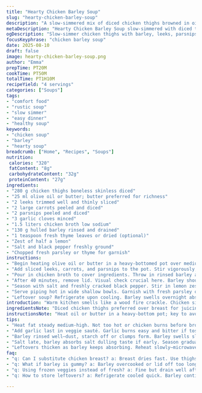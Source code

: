 ```yaml
---
title: "Hearty Chicken Barley Soup"
slug: "hearty-chicken-barley-soup"
description: "A slow-simmered mix of diced chicken thighs browned in oil, with sautéed leeks and parsnips, joined by fragrant garlic. Chicken broth simmers with rinsed hulled barley until chewy but tender. Finished with fresh thyme and lemon zest to brighten the earthiness. No dairy or nuts. Rustic, filling bowl that rewards patience. Substitutions include chicken breast or vegetable broth. Watch barley texture closely as it absorbs liquid and swells. Balanced salt brings out the layered flavors. A staple to lean on when winter bites or recovery needs nurturing. Slightly altered from classic with root swaps and timing tweaks for more depth."
metaDescription: "Hearty Chicken Barley Soup slow-simmered with diced thighs, leeks, parsnips, garlic, fresh thyme, lemon zest. Rustic, filling, layered flavor and texture bowl."
ogDescription: "Slow-simmer chicken thighs with barley, leeks, parsnips, fresh thyme. Watch barley swell, add lemon zest last. Rustic soup with chewy texture and bright finish."
focusKeyphrase: "chicken barley soup"
date: 2025-08-10
draft: false
image: hearty-chicken-barley-soup.png
author: "Emma"
prepTime: PT20M
cookTime: PT50M
totalTime: PT1H10M
recipeYield: "4 servings"
categories: ["Soups"]
tags:
- "comfort food"
- "rustic soup"
- "slow simmer"
- "easy dinner"
- "healthy soup"
keywords:
- "chicken soup"
- "barley"
- "hearty soup"
breadcrumb: ["Home", "Recipes", "Soups"]
nutrition: 
 calories: "320"
 fatContent: "8g"
 carbohydrateContent: "32g"
 proteinContent: "27g"
ingredients:
- "280 g chicken thighs boneless skinless diced"
- "25 ml olive oil or butter; butter preferred for richness"
- "2 leeks trimmed well and thinly sliced"
- "2 large carrots peeled and diced"
- "2 parsnips peeled and diced"
- "3 garlic cloves minced"
- "1.5 liters chicken broth low sodium"
- "130 g hulled barley rinsed and drained"
- "1 teaspoon fresh thyme leaves or dried (optional)"
- "Zest of half a lemon"
- "Salt and black pepper freshly ground"
- "Chopped fresh parsley or thyme for garnish"
instructions:
- "Begin heating olive oil or butter in a heavy-bottomed pot over medium-high heat. The oil should shimmer but not smoke. Toss in diced chicken in one layer, no crowding. Let brown undisturbed until golden on one side, about 4-5 minutes. Flip quickly to color the other faces; you want caramelization not stew."
- "Add sliced leeks, carrots, and parsnips to the pot. Stir vigorously, scrape browned bits at bottom with a wooden spoon. Cook for 3-4 minutes until veggies sweat and soften slightly but retain some bite. Aromas will deepen. Toss in garlic last to avoid burning, stir for 30 seconds."
- "Pour in chicken broth to cover ingredients. Throw in rinsed barley and sprinkle thyme leaves over top. Stir to mix. Increase heat until you see a gentle vigorous boil, then immediately reduce to low to maintain a simmer. Cover with a tight lid."
- "After 40 minutes, remove lid. Visual check crucial here. Barley should have a tender chew, plumped but not mushy. Vegetables soft and integrated. If broth level looks low, add small amounts of hot water or broth to keep soupy consistency."
- "Season with salt and freshly cracked black pepper. Stir in lemon zest to cut through richness and bring a subtle brightness. Taste repeatedly. Adjust seasoning incrementally; barley can muddle salt but final balance is key."
- "Serve piping hot in wide shallow bowls. Garnish with fresh parsley or thyme leaves for color and herbaceous punch. The texture layering - chewy barley, tender veggies, rich chicken - is everything."
- "Leftover soup? Refrigerate upon cooling. Barley swells overnight absorbing excess broth; thin with water or broth before reheating. Use a lid to minimize moisture loss. Reheat slowly on the stove to preserve texture."
introduction: "Warm kitchen smells like a wood fire crackle. Chicken sizzles, skinless thighs for juicy, no dryness like breast can sometimes bring. Leeks and parsnips swap in for celery; deeper earthiness, softness. Barley's chewy but not pasty. I’ve banged on about getting that perfect simmer—watch that lid, steam escape or it turns gummy or dry. Garlic added late—burnt garlic ruins it all. Lemon zest last step? Transforming. I learned that the hard way. Salt measured in pauses, careful not to kill the depth. If in a pinch, frozen mixed root veggies do a fine job but fresh is best—texture flips fast. Stirring scrapes fond bits, those magic umami. No rush, low heat, patience makes layers. Sometimes add a hit of white wine before broth; explosion of flavor. But keep it simple if rushed. This soup humbles me every time."
ingredientsNote: "Diced chicken thighs preferred over breast for juiciness and more forgiving texture under long cooking. Butter or olive oil? If you want richness, butter, but olive oil plays nicer for a cleaner finish—your call. Leeks provide a mild onion background but celery and parsnips add a woody earthiness, less sharp and more subtle sweetness. Barley is hulled; rinsing key to remove dust/starch so it doesn't clump or leave grit. Slow cooking develops nutty flavor and body but keep tabs to prevent overcooking which renders barley gluey. Garlic must be minced fine and added last in the vegetable sauté to avoid bitterness from overcooking. Thyme is optional but a small herbaceous lift that cuts heaviness. Lemon zest final for brightness; no juice, as liquid acidity will alter soup’s body unpredictably. Salt cautiously added; broth salinity varies, better to add at finish than early confusion. Parsley garnish fresh, chopped, neat for herby lift and presentation. Frozen rather than fresh veggies is acceptable in a pinch; drain well to avoid watering down broth. Keep stock low sodium to control salt better."
instructionsNote: "Heat oil or butter in a heavy-bottom pot; key to avoid stick or burning is steady medium-high heat—not roaring but enough to brown. Do not overcrowd chicken so pieces sear rather than steam. Turning chicken only once or twice helps crust form. After adding veggies, move fast but gently; you want them sweating not frying, so keep stirring frequent but gentle. Cook carrots and parsnips until just tender to retain bite; overcooking leads to mush. Garlic last to prevent bitter black spots. Adding broth cold kills heat momentarily; no problem, but know simmer won't start fast. Bring broth and barley to boil uncovered to see boil bubbles, then low simmer with lid sets stage without liquid rushing off. Watch after 35-40 minutes, barley absorbs much slow then speeds. Check texture often last 10 minutes. Adjust with hot liquids if too thick. Season late always; barley absorbs salt dulling flavor early on. Lemon zest needs to go at end for final brightness without cooking off aroma. Serve hot; left overs thicken, loosen with hot water or broth and reheat steadily or microwave with lid to keep moisture. Use wooden spoon scrape pan bottom during cooking—brown bits bring great flavor but dark stuck bits burn—beware!"
tips:
- "Heat fat steady medium-high. Not too hot or chicken burns before browning. Flip chicken once golden, quick but gentle. Crowdless pan is key; steaming kills crust. Chicken thighs hold moisture better than breast. Texture forgiving with longer simmer. Watch for oil shimmer, not smoke; too hot burns flavor fast."
- "Add garlic last in veggie sauté. Garlic burns easy and bitter if tossed early. Leeks, carrots, parsnips sweat longer; they soften but keep bite. Stir often but gently; scrape fond bits with wooden spoon to lift flavor. Don’t overcook roots; mushy dulls soup. Garlic aroma sharp but short burst, final minute only."
- "Barley rinsed well—dust, starch off or clumps form. Barley swells slow then fast around 35-40 minutes. Keep lid tight to hold steam, but check liquid level often. Add hot water or broth if too thick; thin soup better than gluey mass. Simmer low, steady, not boil wild. Bubbles gentle but consistent. Barley texture key feature here."
- "Salt late, barley absorbs salt dulling taste if early. Season gradually, taste repeatedly. Lemon zest last; brightness without juice avoids soup body change. Fresh thyme optional, but adds subtle lift if available. Garnish parsley or thyme chopped fine for visual punch and herb smell right before serving. Keeps aroma fresh, not cooked down."
- "Leftovers thicken as barley keeps absorbing. Reheat slowly—microwave with lid to trap moisture or stove low heat with splash broth. Thin with water if too thick or dry. Barley gluey? Add acid or fresh herbs to brighten and break monotony. Freeze okay but texture suffers; fresh leftovers best within 48 hrs."
faq:
- "q: Can I substitute chicken breast? a: Breast dries fast. Use thighs if possible. If breast, watch closely, shorter brown time, add liquid sooner. Texture less forgiving but doable."
- "q: What if barley is gummy? a: Barley overcooked or lid off too long. Add hot water broth thin it out. Next try low simmer, covered. Rinse barley well before cooking to remove starch. Use finger test: chewy, not mushy."
- "q: Using frozen veggies instead of fresh? a: Fine but drain well after thawing so broth doesn’t water down. Texture softer; adjust cooking time less. Watch liquid levels, frozen release water. Good fallback to fresh but expect subtle flavor difference."
- "q: How to store leftovers? a: Refrigerate cooled quick. Barley continues absorbing liquids overnight; add water or broth before reheating. Freeze okay but texture change. Reheat slow on stove or microwave with cover to keep moisture. Avoid reheating multiple times."

---
```

